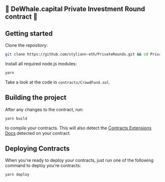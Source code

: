 ## :whale: DeWhale.capital Private Investment Round contract :whale:

## Getting started

Clone the repository:
```bash
git clone https://github.com/styliann-eth/PrivateRounds.git && cd PrivateRounds
```

Install all required node.js modules:
```bash
yarn
```

Take a look at the code in `contracts/CrowdFund.sol`.


## Building the project

After any changes to the contract, run:

```bash
yarn build
```

to compile your contracts. This will also detect the [Contracts Extensions Docs](https://portal.thirdweb.com/contractkit) detected on your contract.

## Deploying Contracts

When you're ready to deploy your contracts, just run one of the following command to deploy you're contracts:

```bash
yarn deploy
```
